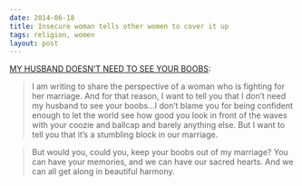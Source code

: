 ```yaml
---
date: 2014-06-18
title: Insecure woman tells other women to cover it up
tags: religion, women
layout: post
---
```


[MY HUSBAND DOESN’T NEED TO SEE YOUR BOOBS](https://web.archive.org/web/20140615115753/http://applesandbandaidsblog.com/2014/06/11/my-husband-doesnt-need-to-see-your-boobs):

> I am writing to share the perspective of a woman who is fighting for her marriage. And for that reason, I want to tell you that I don’t need my husband to see your boobs…I don’t blame you for being confident enough to let the world see how good you look in front of the waves with your coozie and ballcap and barely anything else. But I want to tell you that it’s a stumbling block in our marriage.

> But would you, could you, keep your boobs out of my marriage? You can have your memories, and we can have our sacred hearts. And we can all get along in beautiful harmony.